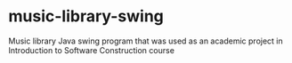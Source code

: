# music-library-swing
Music library Java swing program that was used as an academic project in Introduction to Software Construction course
